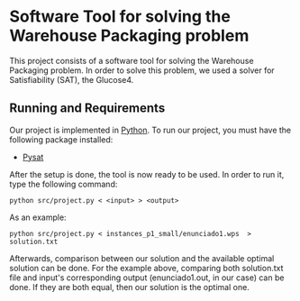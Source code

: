 # Software Tool for solving the Warehouse Packaging problem

This project consists of a software tool for solving the Warehouse Packaging problem. In order to solve this problem, we used a solver for Satisfiability (SAT), the Glucose4.

## Running and Requirements

Our project is implemented in [Python](https://www.python.org/downloads/). To run our project, you must have the following package installed:
* [Pysat](https://pypi.org/project/pysat/)

After the setup is done, the tool is now ready to be used. In order to run it, type the following command:

```
python src/project.py < <input> > <output>
```

As an example:

```
python src/project.py < instances_p1_small/enunciado1.wps  > solution.txt
```

Afterwards, comparison between our solution and the available optimal solution can be done. 
For the example above, comparing both solution.txt file and input's corresponding output (enunciado1.out, in our case) can be done. If they are both equal, then our solution is the optimal one.

